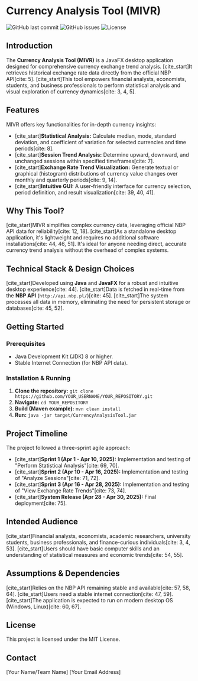 # Currency Analysis Tool (MIVR)

![GitHub last commit](https://img.shields.io/github/last-commit/YOUR_USERNAME/YOUR_REPOSITORY)
![GitHub issues](https://img.shields.io/github/issues/YOUR_USERNAME/YOUR_REPOSITORY)
![License](https://img.shields.io/badge/license-MIT-blue.svg)

## Introduction

The **Currency Analysis Tool (MIVR)** is a JavaFX desktop application designed for comprehensive currency exchange trend analysis. [cite_start]It retrieves historical exchange rate data directly from the official NBP API[cite: 5]. [cite_start]This tool empowers financial analysts, economists, students, and business professionals to perform statistical analysis and visual exploration of currency dynamics[cite: 3, 4, 5].

## Features

MIVR offers key functionalities for in-depth currency insights:

* [cite_start]**Statistical Analysis:** Calculate median, mode, standard deviation, and coefficient of variation for selected currencies and time periods[cite: 8].
* [cite_start]**Session Trend Analysis:** Determine upward, downward, and unchanged sessions within specified timeframes[cite: 7].
* [cite_start]**Exchange Rate Trend Visualization:** Generate textual or graphical (histogram) distributions of currency value changes over monthly and quarterly periods[cite: 9, 14].
* [cite_start]**Intuitive GUI:** A user-friendly interface for currency selection, period definition, and result visualization[cite: 39, 40, 41].

## Why This Tool?

[cite_start]MIVR simplifies complex currency data, leveraging official NBP API data for reliability[cite: 12, 18]. [cite_start]As a standalone desktop application, it's lightweight and requires no additional software installations[cite: 44, 46, 51]. It's ideal for anyone needing direct, accurate currency trend analysis without the overhead of complex systems.

## Technical Stack & Design Choices

[cite_start]Developed using **Java** and **JavaFX** for a robust and intuitive desktop experience[cite: 44]. [cite_start]Data is fetched in real-time from the **NBP API** (`http://api.nbp.pl/`)[cite: 45]. [cite_start]The system processes all data in memory, eliminating the need for persistent storage or databases[cite: 45, 52].

## Getting Started

### Prerequisites

* Java Development Kit (JDK) 8 or higher.
* Stable Internet Connection (for NBP API data).

### Installation & Running

1.  **Clone the repository:** `git clone https://github.com/YOUR_USERNAME/YOUR_REPOSITORY.git`
2.  **Navigate:** `cd YOUR_REPOSITORY`
3.  **Build (Maven example):** `mvn clean install`
4.  **Run:** `java -jar target/CurrencyAnalysisTool.jar`

## Project Timeline

The project followed a three-sprint agile approach:

* [cite_start]**Sprint 1 (Apr 1 - Apr 10, 2025):** Implementation and testing of "Perform Statistical Analysis"[cite: 69, 70].
* [cite_start]**Sprint 2 (Apr 10 - Apr 16, 2025):** Implementation and testing of "Analyze Sessions"[cite: 71, 72].
* [cite_start]**Sprint 3 (Apr 16 - Apr 28, 2025):** Implementation and testing of "View Exchange Rate Trends"[cite: 73, 74].
* [cite_start]**System Release (Apr 28 - Apr 30, 2025):** Final deployment[cite: 75].

## Intended Audience

[cite_start]Financial analysts, economists, academic researchers, university students, business professionals, and finance-curious individuals[cite: 3, 4, 53]. [cite_start]Users should have basic computer skills and an understanding of statistical measures and economic trends[cite: 54, 55].

## Assumptions & Dependencies

[cite_start]Relies on the NBP API remaining stable and available[cite: 57, 58, 64]. [cite_start]Users need a stable internet connection[cite: 47, 59]. [cite_start]The application is expected to run on modern desktop OS (Windows, Linux)[cite: 60, 67].

## License

This project is licensed under the MIT License.

## Contact

[Your Name/Team Name]
[Your Email Address]
